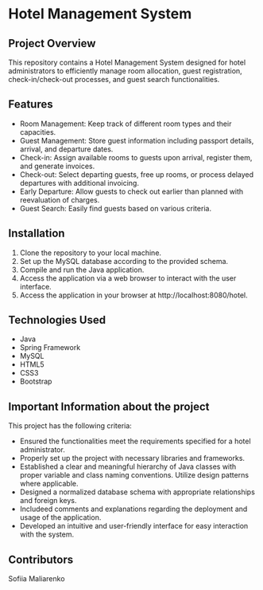 # Hotel Management System

## Project Overview

This repository contains a Hotel Management System designed for hotel administrators to efficiently manage room
allocation, guest registration, check-in/check-out processes, and guest search functionalities.

## Features

* Room Management: Keep track of different room types and their capacities.
* Guest Management: Store guest information including passport details, arrival, and departure dates.
* Check-in: Assign available rooms to guests upon arrival, register them, and generate invoices.
* Check-out: Select departing guests, free up rooms, or process delayed departures with additional invoicing.
* Early Departure: Allow guests to check out earlier than planned with reevaluation of charges.
* Guest Search: Easily find guests based on various criteria.

## Installation

1. Clone the repository to your local machine. 
2. Set up the MySQL database according to the provided schema. 
3. Compile and run the Java application. 
4. Access the application via a web browser to interact with the user interface.
5. Access the application in your browser at http://localhost:8080/hotel.

## Technologies Used

* Java 
* Spring Framework
* MySQL
* HTML5 
* CSS3
* Bootstrap 


## Important Information about the project

This project has the following criteria:

* Ensured the functionalities meet the requirements specified for a hotel administrator.
* Properly set up the project with necessary libraries and frameworks.
* Established a clear and meaningful hierarchy of Java classes with proper variable and class naming conventions. Utilize
  design patterns where applicable.
* Designed a normalized database schema with appropriate relationships and foreign keys.
* Includeed comments and explanations regarding the deployment and usage of the application.
* Developed an intuitive and user-friendly interface for easy interaction with the system.

## Contributors

Sofiia Maliarenko
